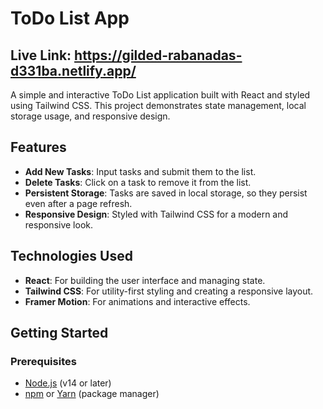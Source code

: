 # ToDo List App

## Live Link: https://gilded-rabanadas-d331ba.netlify.app/

A simple and interactive ToDo List application built with React and styled using Tailwind CSS. This project demonstrates state management, local storage usage, and responsive design.

## Features

- **Add New Tasks**: Input tasks and submit them to the list.
- **Delete Tasks**: Click on a task to remove it from the list.
- **Persistent Storage**: Tasks are saved in local storage, so they persist even after a page refresh.
- **Responsive Design**: Styled with Tailwind CSS for a modern and responsive look.

## Technologies Used

- **React**: For building the user interface and managing state.
- **Tailwind CSS**: For utility-first styling and creating a responsive layout.
- **Framer Motion**: For animations and interactive effects.

## Getting Started

### Prerequisites

- [Node.js](https://nodejs.org/) (v14 or later)
- [npm](https://www.npmjs.com/) or [Yarn](https://yarnpkg.com/) (package manager)


